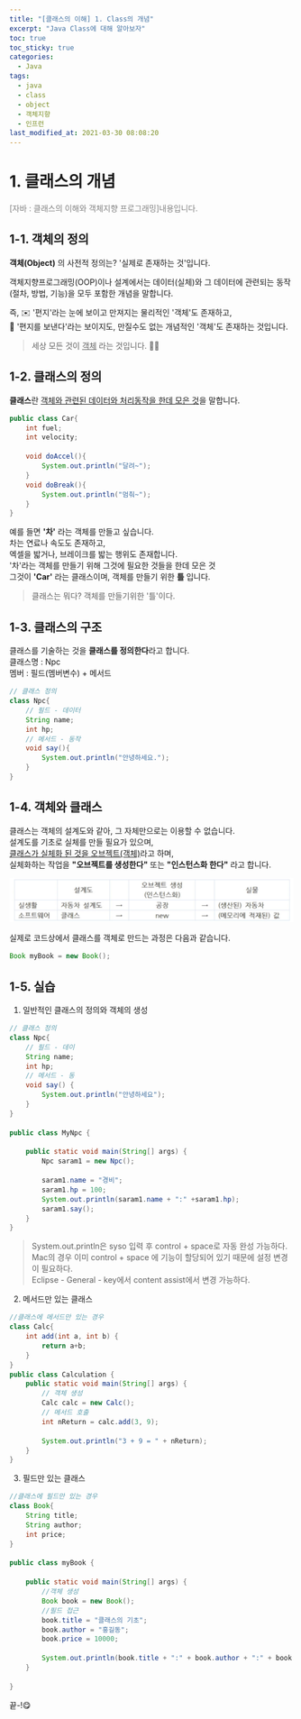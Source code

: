 ```yaml
---
title: "[클래스의 이해] 1. Class의 개념"
excerpt: "Java Class에 대해 알아보자"
toc: true
toc_sticky: true
categories:
  - Java
tags:
  - java
  - class
  - object
  - 객체지향
  - 인프런
last_modified_at: 2021-03-30 08:08:20
---
```


# 1. 클래스의 개념
<span style="color:grey">[자바 : 클래스의 이해와 객체지향 프로그래밍]내용입니다.</span>

## 1-1. 객체의 정의

**객체(Object)** 의 사전적 정의는? '실제로 존재하는 것'입니다.  
  
객체지향프로그래밍(OOP)이나 설계에서는 데이터(실체)와 그 데이터에 관련되는 동작(절차, 방법, 기능)을 모두 포함한 개념을 말합니다. 
  
즉, ✉️ '편지'라는 눈에 보이고 만져지는 물리적인 '객체'도 존재하고,  
📩 '편지를 보낸다'라는 보이지도, 만질수도 없는 개념적인 '객체'도 존재하는 것입니다.  

> 세상 모든 것이 <u>객체</u> 라는 것입니다. 🤦‍♂️

## 1-2. 클래스의 정의
**클래스**란 <U>객체와 관련된 데이터와 처리동작을 한데 모은 것</U>을 말합니다.  
```java
public class Car{
    int fuel;
    int velocity;

    void doAccel(){
        System.out.println("달려~");
    }
    void doBreak(){
        System.out.println("멈춰~");
    }
}
```
예를 들면 **'차'** 라는 객체를 만들고 싶습니다.  
차는 연료나 속도도 존재하고,  
엑셀을 밟거나, 브레이크를 밟는 행위도 존재합니다.  
'차'라는 객체를 만들기 위해 그것에 필요한 것들을 한데 모은 것  
그것이 **'Car'** 라는 클래스이며, 객체를 만들기 위한 **틀** 입니다.

> 클래스는 뭐다? 객체를 만들기위한 '틀'이다.

## 1-3. 클래스의 구조
클래스를 기술하는 것을 **클래스를 정의한다**라고 합니다.  
클래스명 : Npc  
멤버 : 필드(멤버변수) + 메서드  
  
```java
// 클래스 정의
class Npc{
    // 필드 - 데이터
    String name;
    int hp;
    // 메서드 - 동작
    void say(){
        System.out.println("안녕하세요.");
    }
}
```

## 1-4. 객체와 클래스
클래스는 객체의 설계도와 같아, 그 자체만으로는 이용할 수 없습니다.  
설계도를 기초로 실체를 만들 필요가 있으며,  
<u>클래스가 실체화 된 것을 오브젝트(객체)</u>라고 하며,  
실체화하는 작업을 **"오브젝트를 생성한다"** 또는 **"인스턴스화 한다"** 라고 합니다.  

![이미지](/assets/images/JAVA/java_class/class1.png)

실제로 코드상에서 클래스를 객체로 만드는 과정은 다음과 같습니다.  

```java
Book myBook = new Book();
```

## 1-5. 실습

1. 일반적인 클래스의 정의와 객체의 생성
   
```java
// 클래스 정의
class Npc{
	// 필드 - 데이
	String name;
	int hp;
	// 메서드 - 동
	void say() {
		System.out.println("안녕하세요");
	}
}

public class MyNpc {

	public static void main(String[] args) {
		Npc saram1 = new Npc();
		
		saram1.name = "경비";
		saram1.hp = 100;
		System.out.println(saram1.name + ":" +saram1.hp);
		saram1.say();
	}
}
```

> System.out.println은 syso 입력 후 control + space로 자동 완성 가능하다.  
> Mac의 경우 이미 control + space 에 기능이 할당되어 있기 때문에 설정 변경이 필요하다.  
> Eclipse - General - key에서 content assist에서 변경 가능하다.  

2. 메서드만 있는 클래스  
  
```java
//클래스에 메서드만 있는 경우
class Calc{
	int add(int a, int b) {
		return a+b;
	}
}
public class Calculation {
	public static void main(String[] args) {
		// 객체 생성
		Calc calc = new Calc();
		// 메서드 호출
		int nReturn = calc.add(3, 9);
		
		System.out.println("3 + 9 = " + nReturn);
	}
}
```
  
3. 필드만 있는 클래스  
  
```java
//클래스에 필드만 있는 경우
class Book{
	String title;
	String author;
	int price;
}

public class myBook {

	public static void main(String[] args) {
		//객체 생성
		Book book = new Book();
		//필드 접근
		book.title = "클래스의 기초";
		book.author = "홍길동";
		book.price = 10000;
		
		System.out.println(book.title + ":" + book.author + ":" + book.price);
	}

}
```
  
끝-!😋